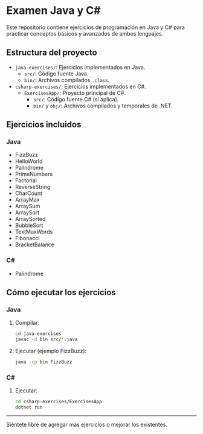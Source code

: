 # Examen Java y C#

Este repositorio contiene ejercicios de programación en Java y C# para practicar conceptos básicos y avanzados de ambos lenguajes.

## Estructura del proyecto

- `java-exercises/`: Ejercicios implementados en Java.
  - `src/`: Código fuente Java.
  - `bin/`: Archivos compilados `.class`.
- `csharp-exercises/`: Ejercicios implementados en C#.
  - `ExercisesApp/`: Proyecto principal de C#.
    - `src/`: Código fuente C# (si aplica).
    - `bin/` y `obj/`: Archivos compilados y temporales de .NET.

## Ejercicios incluidos


### Java
- FizzBuzz
- HelloWorld
- Palindrome
- PrimeNumbers
- Factorial
- ReverseString
- CharCount
- ArrayMax
- ArraySum
- ArraySort
- ArraySorted
- BubbleSort
- TextMaxWords
- Fibonacci
- BracketBalance

### C#
- Palindrome

## Cómo ejecutar los ejercicios

### Java
1. Compilar:
   ```sh
   cd java-exercises
   javac -d bin src/*.java
   ```
2. Ejecutar (ejemplo FizzBuzz):
   ```sh
   java -cp bin FizzBuzz
   ```

### C#
1. Ejecutar:
   ```sh
   cd csharp-exercises/ExercisesApp
   dotnet run
   ```

---

Siéntete libre de agregar más ejercicios o mejorar los existentes.
